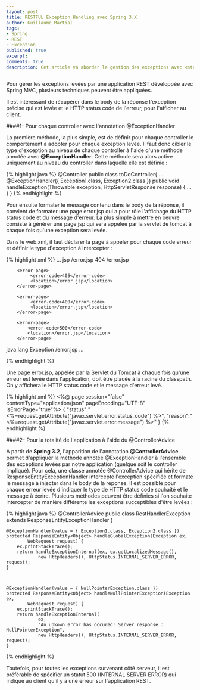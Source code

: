 ```yaml
---
layout: post
title: RESTFUL Exception Handling avec Spring 3.X
author: Guillaume Martial
tags:
- Spring 
- REST
- Exception
published: true
excerpt: 
comments: true
description: Cet article va aborder la gestion des exceptions avec <strong>Spring</strong> 3.X et création d'un message personnalisé injecté dans le body de la réponse REST pouvant être récupéré par le client.
---
```


Pour gérer les exceptions levées par une application REST développée avec Spring MVC, plusieurs techniques peuvent être appliquées. 

Il est intéressant de récupérer dans le body de la réponse l'exception précise qui est levée et le HTTP status code de l'erreur, pour l'afficher au client.

####1- Pour chaque controller avec l'annotation @ExceptionHandler

La première méthode, la plus simple, est de définir pour chaque controller le comportement à adopter pour chaque exception levée. Il faut donc cibler le type d'exception au niveau de chaque controller à l'aide d'une méthode annotée avec **@ExceptionHandler**. Cette méthode sera alors active uniquement au niveau du controller dans laquelle elle est définie :

{% highlight java %}
@Controller
public class toDoController{ 
    ... 
    @ExceptionHandler({ Exception1.class, Exception2.class }) 
    public void handleException(Throwable exception, HttpServletResponse response) { 
        ...
    } 
}
{% endhighlight %}

Pour ensuite formater le message contenu dans le body de la réponse, il convient de formater une page error.jsp qui a pour rôle l'affichage du HTTP status code et du message d'erreur. La plus simple à mettre en oeuvre consiste à générer une page jsp qui sera appelée par la servlet de tomcat à chaque fois qu'une exception sera levée.

Dans le web.xml, il faut déclarer la page à appeler pour chaque code erreur et définir le type d'exception à intercepter :

{% highlight xml %}
<web-app> 
... 
<servlet-mapping> 
      <servlet-name>jsp</servlet-name> 
      <url-pattern>/error.jsp</url-pattern> 
   	</servlet-mapping> 
 		 <error-page> 
   			 <error-code>404</error-code> 
  			 <location>/error.jsp</location> 
  		</error-page> 
  
 		<error-page> 
   			 <error-code>405</error-code> 
   			 <location>/error.jsp</location> 
  		</error-page> 
  
 		<error-page> 
   			 <error-code>400</error-code> 
   			 <location>/error.jsp</location> 
 		</error-page> 

		<error-page> 
    		<error-code>500</error-code> 
    		<location>/error.jsp</location> 
  		</error-page> 
  <error-page> 
    <exception-type>java.lang.Exception</exception-type> 
    <location>/error.jsp</location> 
  </error-page> 
... 
</web-app>

{% endhighlight %}

Une page error.jsp, appelée par la Servlet du Tomcat à chaque fois qu'une erreur est levée dans l'application, doit être placée à la racine du classpath. On y affichera le HTTP status code et le message d'erreur levé.

{% highlight xml %}
<%@ page session="false" contentType="application/json" pageEncoding="UTF-8" isErrorPage="true"%> 
{ "status":"<%=request.getAttribute("javax.servlet.error.status_code") %>", 
  "reason":"<%=request.getAttribute("javax.servlet.error.message") %>" 
}
{% endhighlight %}

####2- Pour la totalité de l'application à l'aide du @ControllerAdvice

A partir de **Spring 3.2**, l'apparition de l'annotation **@ControllerAdvice** permet d'appliquer la méthode annotée @ExceptionHandler à l'ensemble des exceptions levées par notre application (quelque soit le controller impliqué).
Pour cela, une classe annotée @ControllerAdvice qui hérite de ResponseEntityExceptionHandler intercepte l'exception spécifiée et formate le message à injecter dans le body de la réponse. Il est possible pour chaque erreur levée d'indiquer le type de HTTP status code souhaité et le message à écrire. Plusieurs méthodes peuvent être définies si l'on souhaite intercepter de manière différente les exceptions succeptibles d'être levées :


{% highlight java %}
@ControllerAdvice 
public class RestHandlerException extends ResponseEntityExceptionHandler { 

	@ExceptionHandler(value = { Exception1.class, Exception2.class }) 
	protected ResponseEntity<Object> handleGlobalException(Exception ex, 
			WebRequest request) { 
		ex.printStackTrace(); 
		return handleExceptionInternal(ex, ex.getLocalizedMessage(), 
				new HttpHeaders(), HttpStatus.INTERNAL_SERVER_ERROR, request); 
	} 



	@ExceptionHandler(value = { NullPointerException.class }) 
	protected ResponseEntity<Object> handleNullPointerException(Exception ex, 
			WebRequest request) { 
		ex.printStackTrace(); 
		return handleExceptionInternal( 
				ex, 
				"An unkown error has occured! Server response : NullPointerException", 
				new HttpHeaders(), HttpStatus.INTERNAL_SERVER_ERROR, request); 
	}
{% endhighlight %}

Toutefois, pour toutes les exceptions survenant côté serveur, il est préférable de spécifier un statut 500 (INTERNAL SERVER ERROR) qui indique au client qu'il y a une erreur sur l'application REST.



